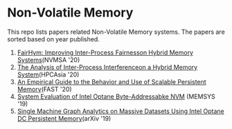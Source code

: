 # Non-Volatile Memory
This repo lists papers related Non-Volatile Memory systems. The papers are sorted based on year published.


1. [FairHym: Improving Inter-Process Fairnesson Hybrid Memory Systems](https://ieeexplore.ieee.org/abstract/document/9188184)(NVMSA '20)
2. [The Analysis of Inter-Process Interferenceon a Hybrid Memory System](https://dl.acm.org/doi/pdf/10.1145/3373271.3373272?casa_token=ID5euA57qncAAAAA:3ZBdIwtSdgP4rCA_rjU6PlfnKqY558NFOuiCZm_iYAUyYgx4RQhflV41MdBauBkqJnMNUmTMjR3AGA)(HPCAsia '20)
3. [An Empirical Guide to the Behavior and Use of Scalable Persistent Memory](https://www.usenix.org/system/files/fast20-yang.pdf)(FAST '20)
4. [System Evaluation of Intel Optane Byte-Addressabke NVM](https://dl.acm.org/doi/pdf/10.1145/3357526.3357568) (MEMSYS '19)
5. [Single Machine Graph Analytics on Massive Datasets Using Intel Optane DC Persistent Memory](https://arxiv.org/pdf/1904.07162)(arXiv '19)
